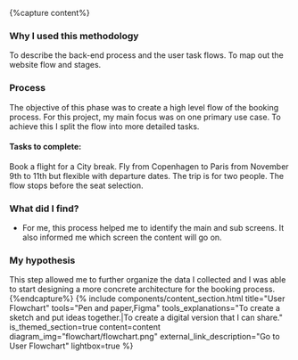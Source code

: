 {%capture content%}
### Why I used this methodology
To describe the back-end process and the user task flows. To map out the website flow and stages.
### Process
The objective of this phase was to create a high level flow of the booking process. For this project, my main focus was on one primary use case. To achieve this I split the flow into more detailed tasks.

#### Tasks to complete:
Book a flight for a City break. Fly from Copenhagen to Paris from November 9th to 11th but flexible with departure dates. The trip is for two people. The flow stops before the seat selection.

### What did I find?
*  For me, this process helped me to identify the main and sub screens. It also informed me which screen the content will go on.
### My hypothesis
This step allowed me to further organize the data I collected and I was able to start designing a more concrete architecture for the booking process.
{%endcapture%}
{%
include components/content_section.html
title="User Flowchart"
tools="Pen and paper,Figma"
tools_explanations="To create a sketch and put ideas together.|To create a digital version that I can share."
is_themed_section=true
content=content
diagram_img="flowchart/flowchart.png"
external_link_description="Go to User Flowchart"
lightbox=true
%}
